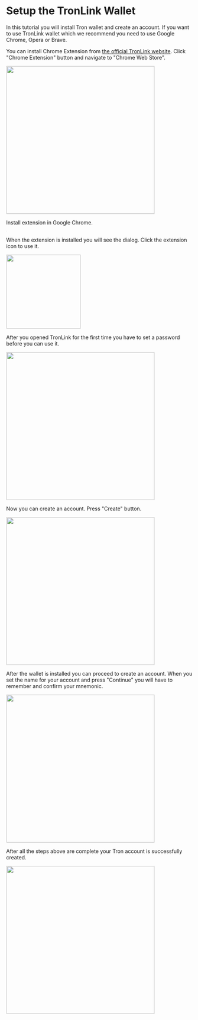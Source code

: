 # Setup the TronLink Wallet

In this tutorial you will install Tron wallet and create an account. If you want to use TronLink wallet which we recommend you need to use Google Chrome, Opera or Brave.

You can install Chrome Extension from [the official TronLink website](https://www.tronlink.org/). Click "Chrome Extension" button and navigate to "Chrome Web Store".

<img src="https://raw.githubusercontent.com/Kuzirashi/gw-gitcoin-instruction/master/src/images/tronlink-landing.png" alt="" style="border: 1px solid #eeeeee;" width="400px" />

Install extension in Google Chrome.

<img src="https://raw.githubusercontent.com/Kuzirashi/gw-gitcoin-instruction/master/src/images/tronlink-add-extension.png" alt="" style="border: 1px solid #eeeeee;" />

When the extension is installed you will see the dialog. Click the extension icon to use it.

<img src="https://raw.githubusercontent.com/Kuzirashi/gw-gitcoin-instruction/master/src/images/tronlink-added.png" alt="" style="border: 1px solid #eeeeee; height: 200px" />

After you opened TronLink for the first time you have to set a password before you can use it.

<img src="https://raw.githubusercontent.com/Kuzirashi/gw-gitcoin-instruction/master/src/images/tronlink-set-pw.png" alt="" style="border: 1px solid #eeeeee; height: 400px" />

Now you can create an account. Press "Create" button.

<img src="https://raw.githubusercontent.com/Kuzirashi/gw-gitcoin-instruction/master/src/images/tronlink-create.png" alt="" style="border: 1px solid #eeeeee;height: 400px" />

After the wallet is installed you can proceed to create an account. When you set the name for your account and press "Continue" you will have to remember and confirm your mnemonic.

<img src="https://raw.githubusercontent.com/Kuzirashi/gw-gitcoin-instruction/master/src/images/tronlink-your-acc.png" alt="" style="border: 1px solid #eeeeee; height: 400px;" />

After all the steps above are complete your Tron account is successfully created.

<img src="https://raw.githubusercontent.com/Kuzirashi/gw-gitcoin-instruction/master/src/images/tronlink-your-account.png" alt="" style="border: 1px solid #eeeeee; height: 400px;" />